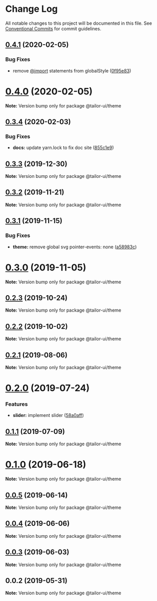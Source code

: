 # Change Log

All notable changes to this project will be documented in this file.
See [Conventional Commits](https://conventionalcommits.org) for commit guidelines.

## [0.4.1](https://github.com/Yoctol/tailor-ui/compare/@tailor-ui/theme@0.4.0...@tailor-ui/theme@0.4.1) (2020-02-05)


### Bug Fixes

* remove [@import](https://github.com/import) statements from globalStyle ([0f95e83](https://github.com/Yoctol/tailor-ui/commit/0f95e83baa6512a7433ad6e8b57790aec63ac8db))





# [0.4.0](https://github.com/Yoctol/tailor-ui/compare/@tailor-ui/theme@0.3.4...@tailor-ui/theme@0.4.0) (2020-02-05)

**Note:** Version bump only for package @tailor-ui/theme





## [0.3.4](https://github.com/Yoctol/tailor-ui/compare/@tailor-ui/theme@0.3.3...@tailor-ui/theme@0.3.4) (2020-02-03)


### Bug Fixes

* **docs:** update yarn.lock to fix doc site ([855c1e9](https://github.com/Yoctol/tailor-ui/commit/855c1e9fe4e2682851f2192ea41cff55260122d2))





## [0.3.3](https://github.com/Yoctol/tailor-ui/compare/@tailor-ui/theme@0.3.2...@tailor-ui/theme@0.3.3) (2019-12-30)

**Note:** Version bump only for package @tailor-ui/theme





## [0.3.2](https://github.com/Yoctol/tailor-ui/compare/@tailor-ui/theme@0.3.1...@tailor-ui/theme@0.3.2) (2019-11-21)

**Note:** Version bump only for package @tailor-ui/theme





## [0.3.1](https://github.com/Yoctol/tailor-ui/compare/@tailor-ui/theme@0.3.0...@tailor-ui/theme@0.3.1) (2019-11-15)


### Bug Fixes

* **theme:** remove global svg pointer-events: none ([a58983c](https://github.com/Yoctol/tailor-ui/commit/a58983c5f85a17b0821651f0116ed7a74af4f07e))





# [0.3.0](https://github.com/Yoctol/tailor-ui/compare/@tailor-ui/theme@0.2.3...@tailor-ui/theme@0.3.0) (2019-11-05)

**Note:** Version bump only for package @tailor-ui/theme





## [0.2.3](https://github.com/Yoctol/tailor-ui/compare/@tailor-ui/theme@0.2.2...@tailor-ui/theme@0.2.3) (2019-10-24)

**Note:** Version bump only for package @tailor-ui/theme





## [0.2.2](https://github.com/Yoctol/tailor-ui/compare/@tailor-ui/theme@0.2.1...@tailor-ui/theme@0.2.2) (2019-10-02)

**Note:** Version bump only for package @tailor-ui/theme





## [0.2.1](https://github.com/Yoctol/tailor-ui/compare/@tailor-ui/theme@0.2.0...@tailor-ui/theme@0.2.1) (2019-08-06)

**Note:** Version bump only for package @tailor-ui/theme





# [0.2.0](https://github.com/Yoctol/tailor-ui/compare/@tailor-ui/theme@0.1.1...@tailor-ui/theme@0.2.0) (2019-07-24)


### Features

* **slider:** implement slider ([58a0aff](https://github.com/Yoctol/tailor-ui/commit/58a0aff))





## [0.1.1](https://github.com/Yoctol/tailor-ui/compare/@tailor-ui/theme@0.1.0...@tailor-ui/theme@0.1.1) (2019-07-09)

**Note:** Version bump only for package @tailor-ui/theme





# [0.1.0](https://github.com/Yoctol/tailor-ui/compare/@tailor-ui/theme@0.0.5...@tailor-ui/theme@0.1.0) (2019-06-18)

**Note:** Version bump only for package @tailor-ui/theme





## [0.0.5](https://github.com/Yoctol/tailor-ui/compare/@tailor-ui/theme@0.0.4...@tailor-ui/theme@0.0.5) (2019-06-14)

**Note:** Version bump only for package @tailor-ui/theme





## [0.0.4](https://github.com/Yoctol/tailor-ui/compare/@tailor-ui/theme@0.0.3...@tailor-ui/theme@0.0.4) (2019-06-06)

**Note:** Version bump only for package @tailor-ui/theme





## [0.0.3](https://github.com/Yoctol/tailor-ui/compare/@tailor-ui/theme@0.0.2...@tailor-ui/theme@0.0.3) (2019-06-03)

**Note:** Version bump only for package @tailor-ui/theme





## 0.0.2 (2019-05-31)

**Note:** Version bump only for package @tailor-ui/theme
